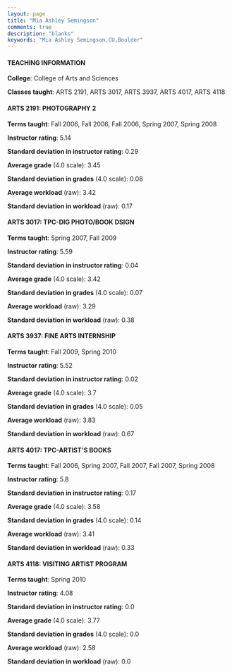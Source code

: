 ```yaml
---
layout: page
title: "Mia Ashley Semingson" 
comments: true
description: "blanks"
keywords: "Mia Ashley Semingson,CU,Boulder"
---
```

<head>
<script src="https://ajax.googleapis.com/ajax/libs/jquery/2.1.3/jquery.min.js"></script>
<script src="https://dl.dropboxusercontent.com/s/pc42nxpaw1ea4o9/highcharts.js?dl=0"></script>
<!-- <script src="../assets/js/highcharts.js"></script> -->
<style type="text/css">@font-face {
	font-family: "Bebas Neue";
	src: url(https://www.filehosting.org/file/details/544349/BebasNeue Regular.otf) format("opentype");
	}
	h1.Bebas { 
		font-family: "Bebas Neue", Verdana, Tahoma;
	}
</style>
</head>
	   
#### TEACHING INFORMATION

**College**: College of Arts and Sciences

**Classes taught**: ARTS 2191, ARTS 3017, ARTS 3937, ARTS 4017, ARTS 4118

#### ARTS 2191: PHOTOGRAPHY 2

**Terms taught**: Fall 2006, Fall 2006, Fall 2006, Spring 2007, Spring 2008

**Instructor rating**: 5.14

**Standard deviation in instructor rating**: 0.29

**Average grade** (4.0 scale): 3.45

**Standard deviation in grades** (4.0 scale): 0.08

**Average workload** (raw): 3.42

**Standard deviation in workload** (raw): 0.17

#### ARTS 3017: TPC-DIG PHOTO/BOOK DSIGN

**Terms taught**: Spring 2007, Fall 2009

**Instructor rating**: 5.59

**Standard deviation in instructor rating**: 0.04

**Average grade** (4.0 scale): 3.42

**Standard deviation in grades** (4.0 scale): 0.07

**Average workload** (raw): 3.29

**Standard deviation in workload** (raw): 0.38

#### ARTS 3937: FINE ARTS INTERNSHIP

**Terms taught**: Fall 2009, Spring 2010

**Instructor rating**: 5.52

**Standard deviation in instructor rating**: 0.02

**Average grade** (4.0 scale): 3.7

**Standard deviation in grades** (4.0 scale): 0.05

**Average workload** (raw): 3.83

**Standard deviation in workload** (raw): 0.67

#### ARTS 4017: TPC-ARTIST'S BOOKS

**Terms taught**: Fall 2006, Spring 2007, Fall 2007, Fall 2007, Spring 2008

**Instructor rating**: 5.8

**Standard deviation in instructor rating**: 0.17

**Average grade** (4.0 scale): 3.58

**Standard deviation in grades** (4.0 scale): 0.14

**Average workload** (raw): 3.41

**Standard deviation in workload** (raw): 0.33

#### ARTS 4118: VISITING ARTIST PROGRAM

**Terms taught**: Spring 2010

**Instructor rating**: 4.08

**Standard deviation in instructor rating**: 0.0

**Average grade** (4.0 scale): 3.77

**Standard deviation in grades** (4.0 scale): 0.0

**Average workload** (raw): 2.58

**Standard deviation in workload** (raw): 0.0

